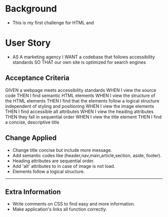 # Background
* This is my first challenge for HTML and


# User Story
* AS A marketing agency
I WANT a codebase that follows accessibility standards
SO THAT our own site is optimized for search engines

## Acceptance Criteria

GIVEN a webpage meets accessibility standards
WHEN I view the source code
THEN I find semantic HTML elements
WHEN I view the structure of the HTML elements
THEN I find that the elements follow a logical structure independent of styling and positioning
WHEN I view the image elements
THEN I find accessible alt attributes
WHEN I view the heading attributes
THEN they fall in sequential order
WHEN I view the title element
THEN I find a concise, descriptive title

## Change Applied
* Change title concise but include more message.
* Add semantic codes like (header,nav,main,article,section, aside, footer).
* Heading attributes are sequential order.
* Add 'alt' attributes to in case of image is not load.
* Elements follow a logical structure.



---

## Extra Information
* Write comments on CSS to find easy and more information.
* Make application's links all function correctly.
